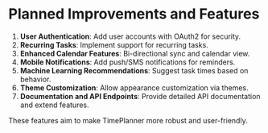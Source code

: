 # Planned Improvements and Features

1. **User Authentication**: Add user accounts with OAuth2 for security.
2. **Recurring Tasks**: Implement support for recurring tasks.
3. **Enhanced Calendar Features**: Bi-directional sync and calendar view.
4. **Mobile Notifications**: Add push/SMS notifications for reminders.
5. **Machine Learning Recommendations**: Suggest task times based on behavior.
6. **Theme Customization**: Allow appearance customization via themes.
7. **Documentation and API Endpoints**: Provide detailed API documentation and extend features.

These features aim to make TimePlanner more robust and user-friendly.